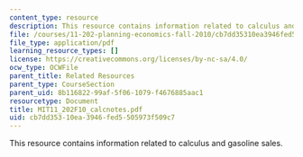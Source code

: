 ```yaml
---
content_type: resource
description: This resource contains information related to calculus and gasoline sales.
file: /courses/11-202-planning-economics-fall-2010/cb7dd35310ea3946fed5505973f509c7_MIT11_202F10_calcnotes.pdf
file_type: application/pdf
learning_resource_types: []
license: https://creativecommons.org/licenses/by-nc-sa/4.0/
ocw_type: OCWFile
parent_title: Related Resources
parent_type: CourseSection
parent_uid: 8b116822-99af-5f06-1079-f4676885aac1
resourcetype: Document
title: MIT11_202F10_calcnotes.pdf
uid: cb7dd353-10ea-3946-fed5-505973f509c7
---
```

This resource contains information related to calculus and gasoline sales.